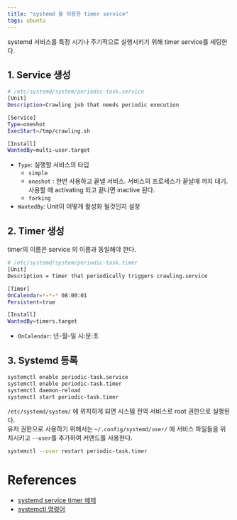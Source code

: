 ```yaml
---
title: "systemd 을 이용한 timer service"
tags: ubuntu 
---
```


systemd 서비스를 특정 시기나 주기적으로 실행시키기 위해 timer service를 세팅한다. 

<!--more-->

## 1. Service 생성

```sh
# /etc/systemd/system/periodic-task.service
[Unit]
Description=Crawling job that needs periodic execution

[Service]
Type=oneshot
ExecStart=/tmp/crawling.sh

[Install]
WantedBy=multi-user.target
```

- `Type`: 실행할 서비스의 타입
  - `simple`
  - `oneshot` : 한번 사용하고 끝낼 서비스. 서비스의 프로세스가 끝날때 까지 대기. 사용할 때 activating 되고 끝나면 inactive 된다.
  - `forking`
- `WantedBy`: Unit이 어떻게 활성화 될것인지 설정

## 2. Timer 생성

timer의 이름은 service 의 이름과 동일해야 한다.

```sh
# /etc/systemd/system/periodic-task.timer
[Unit]
Description = Timer that periodically triggers crawling.service

[Timer]
OnCalendar=*-*-* 08:00:01
Persistent=true

[Install]
WantedBy=timers.target
```

- `OnCalendar`: 년-월-일 시:분:초

## 3. Systemd 등록

```sh
systemctl enable periodic-task.service
systemctl enable periodic-task.timer
systemctl daemon-reload
systemctl start periodic-task.timer
```

`/etc/systemd/system/` 에 위치하게 되면 시스템 전역 서비스로 root 권한으로 실행된다.   
유저 권한으로 사용하기 위해서는 `~/.config/systemd/user/` 에 서비스 파일들을 위치시키고 `--user`를 추가하여 커맨드를 사용한다.

```sh
systemctl --user restart periodic-task.timer
```

# References

- [systemd service timer 예제](https://twpower.github.io/213-systemd-timer-example)
- [systemctl 명령어](https://www.lesstif.com/system-admin/systemd-system-daemon-systemctl-24445064.html)
